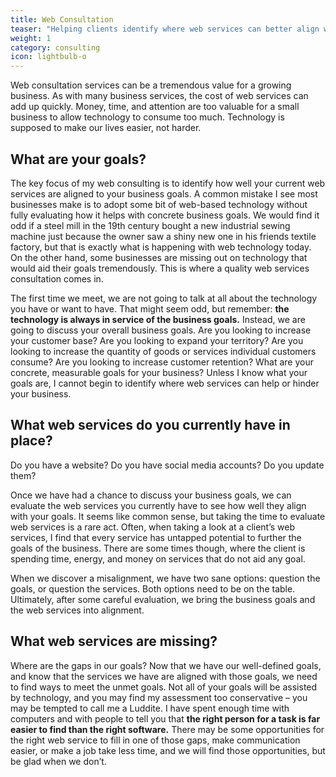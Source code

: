 ```yaml
---
title: Web Consultation
teaser: "Helping clients identify where web services can better align with business goals."
weight: 1
category: consulting
icon: lightbulb-o
---
```


<span>Web consultation services can be a tremendous value for a growing
business.</span> As with many business services, the cost of web services can
add up quickly. Money, time, and attention are too valuable for a small business
to allow technology to consume too much. Technology is supposed to make our
lives easier, not harder.

## What are your goals?

The key focus of my web consulting is to identify how well your current web
services are aligned to your business goals. A common mistake I see most
businesses make is to adopt some bit of web-based technology without fully
evaluating how it helps with concrete business goals. We would find it odd
if a steel mill in the 19th century bought a new industrial sewing machine
just because the owner saw a shiny new one in his friends textile factory,
but that is exactly what is happening with web technology today. On the other
hand, some businesses are missing out on technology that would aid their goals
tremendously. This is where a quality web services consultation comes in.

The first time we meet, we are not going to talk at all about the technology
you have or want to have. That might seem odd, but remember: **the technology
is always in service of the business goals.** Instead, we are going to discuss
your overall business goals. Are you looking to increase your customer base?
Are you looking to expand your territory? Are you looking to increase the
quantity of goods or services individual customers consume? Are you looking to
increase customer retention? What are your concrete, measurable goals for
your business? Unless I know what your goals are, I cannot begin to identify
where web services can help or hinder your business.

## What web services do you currently have in place?

<span>Do you have a website? Do you have social media accounts? Do you update
them?</span>

Once we have had a chance to discuss your business goals, we can evaluate the
web services you currently have to see how well they align with your goals.
It seems like common sense, but taking the time to evaluate web services is a
rare act. Often, when taking a look at a client’s web services, I find that
every service has untapped potential to further the goals of the business.
There are some times though, where the client is spending time, energy, and
money on services that do not aid any goal.

When we discover a misalignment, we have two sane options: question the goals,
or question the services. Both options need to be on the table. Ultimately,
after some careful evaluation, we bring the business goals and the web services
into alignment.

## What web services are missing?

<span>Where are the gaps in our goals?</span> Now that we have our well-defined
goals, and know that the services we have are aligned with those goals, we need
to find ways to meet the unmet goals. Not all of your goals will be assisted by
technology, and you may find my assessment too conservative – you may be
tempted to call me a Luddite. I have spent enough time with computers and with
people to tell you that **the right person for a task is far easier to find than
the right software.** There may be some opportunities for the right web service
to fill in one of those gaps, make communication easier, or make a job take less
time, and we will find those opportunities, but be glad when we don’t.
